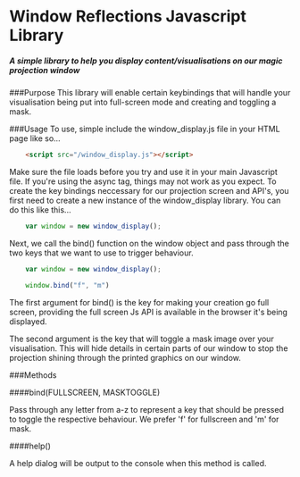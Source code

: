 # Window Reflections Javascript Library
##### A simple library to help you display content/visualisations on our magic projection window

###Purpose
This library will enable certain keybindings that will handle your visualisation being put into full-screen mode and creating and toggling a mask. 

###Usage
To use, simple include the window_display.js file in your HTML page like so...

```HTML
	<script src="/window_display.js"></script>
```

Make sure the file loads before you try and use it in your main Javascript file. If you're using the async tag, things may not work as you expect. To create the key bindings neccessary for our projection screen and API's, you first need to create a new instance of the window_display library. You can do this like this...

```javascript
	var window = new window_display();
```

Next, we call the bind() function on the window object and pass through the two keys that we want to use to trigger behaviour.

```javascript
	var window = new window_display();

	window.bind("f", "m")
```

The first argument for bind() is the key for making your creation go full screen, providing the full screen Js API is available in the browser it's being displayed.

The second argument is the key that will toggle a mask image over your visualisation. This will hide details in certain parts of our window to stop the projection shining through the printed graphics on our window.

###Methods

####bind(FULLSCREEN, MASKTOGGLE)

Pass through any letter from a-z to represent a key that should be pressed to toggle the respective behaviour. We prefer 'f' for fullscreen and 'm' for mask.

####help()

A help dialog will be output to the console when this method is called.


